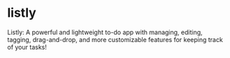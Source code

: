 # listly
Listly: A powerful and lightweight to-do app with managing, editing, tagging, drag-and-drop, and more customizable features for keeping track of your tasks!
